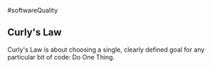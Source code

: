 #softwareQuality 

## Curly's Law

Curly's Law is about choosing a single, clearly defined goal for any particular bit of code: Do One Thing.